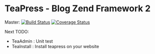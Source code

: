 TeaPress - Blog Zend Framework 2
========

Master: 
[![Build Status](https://travis-ci.org/TeaPress/TeaPress.png?branch=master)](https://travis-ci.org/TeaPress/TeaPress)
[![Coverage Status](https://coveralls.io/repos/TeaPress/TeaPress/badge.png)](https://coveralls.io/r/TeaPress/TeaPress)

Next TODO:

- TeaAdmin : Unit test
- TeaInstall : Install teapress on your website
